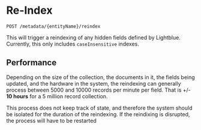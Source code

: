 # Re-Index

`POST /metadata/{entityName}/reindex`

This will trigger a reindexing of any hidden fields defined by Lightblue.  Currently, this only includes `caseInsensitive` indexes.

## Performance
Depending on the size of the collection, the documents in it, the fields being updated, and the hardware in the system, the reindexing can generally process between 5000 and 10000 records per minute per field.  That is +/- **10 hours** for a 5 million record collection.

This process does not keep track of state, and therefore the system should be isolated for the duration of the reindexing.  If the reindixing is disrupted, the process will have to be restarted
